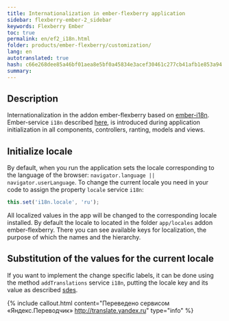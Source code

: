 ```yaml
---
title: Internationalization in ember-flexberry application
sidebar: flexberry-ember-2_sidebar
keywords: Flexberry Ember
toc: true
permalink: en/ef2_i18n.html
folder: products/ember-flexberry/customization/
lang: en
autotranslated: true
hash: c66e268dee85a46bf01aea8e5bf0a45834e3acef30461c277cb41afb1e853a94
summary:
---
```


## Description

Internationalization in the addon ember-flexberry based on [ember-i18n](https://github.com/jamesarosen/ember-i18n).
Ember-service `i18n` described [here](https://github.com/jamesarosen/ember-i18n/wiki/Doc:-i18n-Service), is introduced during application initialization in all components, controllers, ranting, models and views.

## Initialize locale
By default, when you run the application sets the locale corresponding to the language of the browser: `navigator.language || navigator.userLanguage`. To change the current locale you need in your code to assign the property `locale` service `i18n`:

```javascript
this.set('i18n.locale', 'ru');
```

All localized values in the app will be changed to the corresponding locale installed.
By default the locale to located in the folder `app/locales` addon ember-flexberry. There you can see available keys for localization, the purpose of which the names and the hierarchy.

## Substitution of the values for the current locale

If you want to implement the change specific labels, it can be done using the method `addTranslations` service `i18n`, putting the locale key and its value as described [sdes](https://github.com/jamesarosen/ember-i18n/wiki/Doc:-Defining-Translations#defining-translations-at-runtime).



{% include callout.html content="Переведено сервисом «Яндекс.Переводчик» <http://translate.yandex.ru>" type="info" %}